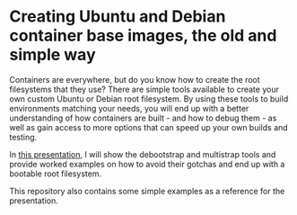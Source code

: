 # Creating Ubuntu and Debian container base images, the old and simple way

Containers are everywhere, but do you know how to create the root filesystems
that they use? There are simple tools available to create your own custom
Ubuntu or Debian root filesystem. By using these tools to build environments
matching your needs, you will end up with a better understanding of how
containers are built - and how to debug them - as well as gain access to more
options that can speed up your own builds and testing.

In [this presentation](slides.html), I will show the debootstrap and
multistrap tools and provide worked examples on how to avoid their gotchas
and end up with a bootable root filesystem.

This repository also contains some simple examples as a reference for the
presentation.
